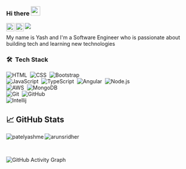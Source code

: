 ### Hi there <img src="https://media.giphy.com/media/hvRJCLFzcasrR4ia7z/giphy.gif" width="25px">

<a href="https://www.linkedin.com/in/arunsridher/">
  <img align="left" alt="Arunsridher's LinkedIN" width="22px" src="https://raw.githubusercontent.com/peterthehan/peterthehan/master/assets/linkedin.svg" />
</a>
<a href="https://twitter.com/arunsridher">
  <img align="left" alt="Arunsridher | Twitter" width="22px" src="https://raw.githubusercontent.com/peterthehan/peterthehan/master/assets/twitter.svg" />
</a>

![](https://visitor-badge.glitch.me/badge?page_id=patelyashme)

My name is Yash and I'm a Software Engineer who is passionate about building tech and learning new technologies 

### 🛠 &nbsp;Tech Stack

![HTML](https://img.shields.io/badge/-HTML-05122A?style=flat&logo=HTML5)&nbsp;
![CSS](https://img.shields.io/badge/-CSS-05122A?style=flat&logo=CSS3&logoColor=1572B6)&nbsp;
![Bootstrap](https://img.shields.io/badge/-Bootstrap-05122A?style=flat&logo=bootstrap&logoColor=563D7C)
<br />
![JavaScript](https://img.shields.io/badge/-JavaScript-05122A?style=flat&logo=javascript)&nbsp;
![TypeScript](https://img.shields.io/badge/-TypeScript-05122A?style=flat&logo=typescript)&nbsp;
![Angular](https://img.shields.io/badge/-Angular-05122A?style=flat&logo=angular)&nbsp;
![Node.js](https://img.shields.io/badge/-Node.js-05122A?style=flat&logo=node.js)&nbsp;
<br />
![AWS](https://img.shields.io/badge/-AWS-05122A?style=flat&logo=amazon)&nbsp;
![MongoDB](https://img.shields.io/badge/-MongoDB-05122A?style=flat&logo=mongodb)&nbsp;
<br />
![Git](https://img.shields.io/badge/-Git-05122A?style=flat&logo=git)&nbsp;
![GitHub](https://img.shields.io/badge/-GitHub-05122A?style=flat&logo=github)&nbsp;
<br />
![Intellij](https://img.shields.io/badge/-Intellij-05122A?style=flat&logo=JetBrains)&nbsp;

## &#x1f4c8; GitHub Stats

<p align="left"><img align="left" src="https://github-readme-stats.vercel.app/api/top-langs?username=patelyashme&show_icons=true&locale=en&layout=compact&theme=radical" alt="patelyashme" /></p>

 
 <p><img align="center" src="https://github-readme-streak-stats.herokuapp.com/?user=patelyashme&theme=radical" alt="arunsridher" /></p>
 
 <br />
 
![GitHub Activity Graph](https://activity-graph.herokuapp.com/graph?username=patelyashme&bg_color=000000&color=4fff67&line=4fff67&point=ffffff&area=true&hide_border=true)  
